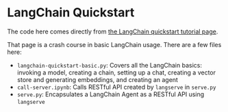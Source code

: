 # LangChain Quickstart

The code here comes directly from [the LangChain quickstart tutorial page](https://python.langchain.com/docs/get_started/quickstart/#building-with-langchain).

That page is a crash course in basic LangChain usage. There are a few files here:

- `langchain-quickstart-basic.py`: Covers all the LangChain basics: invoking a model, creating a chain, setting up a chat, creating a vector store and generating embeddings, and creating an agent
- `call-server.ipynb`: Calls RESTful API created by `langserve` in `serve.py`
- `serve.py`: Encapsulates a LangChain Agent as a RESTful API using `langserve`

